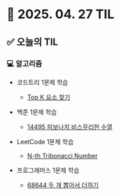 # 📅 2025. 04. 27 TIL

## ✅ 오늘의 TIL

### 💻 알고리즘

- 코드트리 1문제 학습  
  - [Top K 요소 찾기](https://www.codetree.ai/ko/trails/complete/curated-cards/challenge-top-k-elements)

- 백준 1문제 학습  
  - [14495 피보나치 비스무리한 수열](https://www.acmicpc.net/problem/14495)

- LeetCode 1문제 학습  
  - [N-th Tribonacci Number](https://leetcode.com/problems/n-th-tribonacci-number)

- 프로그래머스 1문제 학습  
  - [68644 두 개 뽑아서 더하기](https://school.programmers.co.kr/learn/courses/30/lessons/68644)
